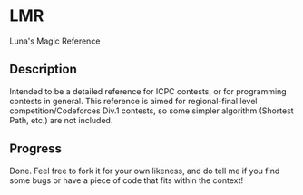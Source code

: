 # LMR
Luna's Magic Reference

## Description
Intended to be a detailed reference for ICPC contests, or for programming contests in general. This reference is aimed for regional-final level competition/Codeforces Div.1 contests, so some simpler algorithm (Shortest Path, etc.) are not included.

## Progress
Done. Feel free to fork it for your own likeness, and do tell me if you find some bugs or have a piece of code that fits within the context!
